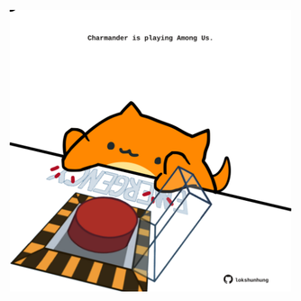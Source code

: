 <!-- built at 23/02/2023, 06:01:03 UTC -->
<p align="center">
  <img width="500" height="500" src="./ReadmeImage.svg">
</p>
